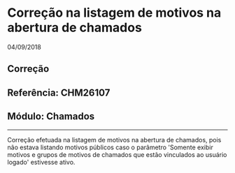 # Correção na listagem de motivos na abertura de chamados
04/09/2018
## Correção
## Referência: CHM26107
## Módulo: Chamados
***

Correção efetuada na listagem de motivos na abertura de chamados, pois não estava listando motivos públicos caso o parâmetro 'Somente exibir motivos e grupos de motivos de chamados que estão vinculados ao usuário logado' estivesse ativo.